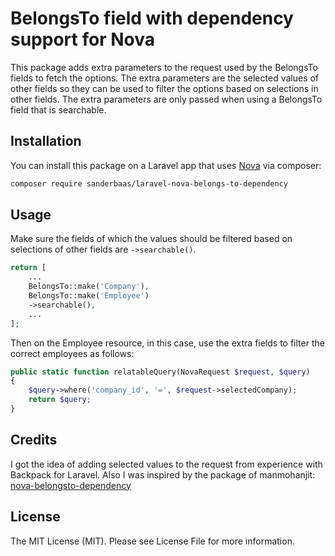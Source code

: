 # BelongsTo field with dependency support for Nova

This package adds extra parameters to the request used by the BelongsTo fields
to fetch the options. The extra parameters are the selected values of other
fields so they can be used to filter the options based on selections in other
fields. The extra parameters are only passed when using a BelongsTo field that
is searchable.

## Installation

You can install this package on a Laravel app that uses [Nova](https://nova.laravel.com) via composer:

```bash
composer require sanderbaas/laravel-nova-belongs-to-dependency
```

## Usage

Make sure the fields of which the values should be filtered based on selections
of other fields are `->searchable()`.

```php
return [
    ...
    BelongsTo::make('Company'),
    BelongsTo::make('Employee')
    ->searchable(),
    ...
];
```

Then on the Employee resource, in this case, use the extra fields to filter the
correct employees as follows:

```php
public static function relatableQuery(NovaRequest $request, $query)
{
    $query->where('company_id', '=', $request->selectedCompany);
    return $query;
}
```

## Credits

I got the idea of adding selected values to the request from experience with Backpack for Laravel.
Also I was inspired by the package of manmohanjit:
[nova-belongsto-dependency](https://github.com/manmohanjit/nova-belongs-to-dependency)

## License

The MIT License (MIT). Please see License File for more information.